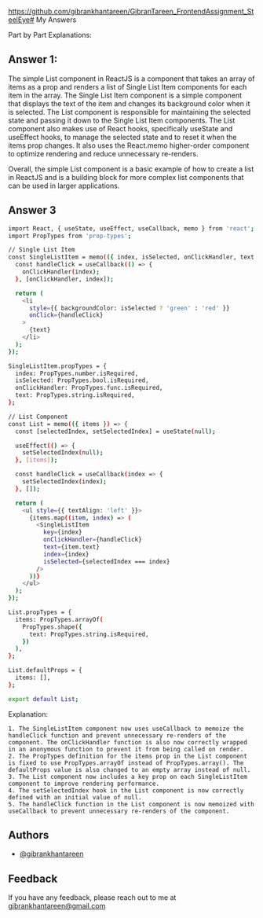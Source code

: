 https://github.com/gibrankhantareen/GibranTareen_FrontendAssignment_SteelEye# My Answers

Part by Part Explanations:



## Answer 1:
The simple List component in ReactJS is a component that takes an array of items as a prop and renders a list of Single List Item components for each item in the array. The Single List Item component is a simple component that displays the text of the item and changes its background color when it is selected. The List component is responsible for maintaining the selected state and passing it down to the Single List Item components. The List component also makes use of React hooks, specifically useState and useEffect hooks, to manage the selected state and to reset it when the items prop changes. It also uses the React.memo higher-order component to optimize rendering and reduce unnecessary re-renders.

Overall, the simple List component is a basic example of how to create a list in ReactJS and is a building block for more complex list components that can be used in larger applications.



## Answer 3

```bash
import React, { useState, useEffect, useCallback, memo } from 'react';
import PropTypes from 'prop-types';

// Single List Item
const SingleListItem = memo(({ index, isSelected, onClickHandler, text }) => {
  const handleClick = useCallback(() => {
    onClickHandler(index);
  }, [onClickHandler, index]);

  return (
    <li
      style={{ backgroundColor: isSelected ? 'green' : 'red' }}
      onClick={handleClick}
    >
      {text}
    </li>
  );
});

SingleListItem.propTypes = {
  index: PropTypes.number.isRequired,
  isSelected: PropTypes.bool.isRequired,
  onClickHandler: PropTypes.func.isRequired,
  text: PropTypes.string.isRequired,
};

// List Component
const List = memo(({ items }) => {
  const [selectedIndex, setSelectedIndex] = useState(null);

  useEffect(() => {
    setSelectedIndex(null);
  }, [items]);

  const handleClick = useCallback(index => {
    setSelectedIndex(index);
  }, []);

  return (
    <ul style={{ textAlign: 'left' }}>
      {items.map((item, index) => (
        <SingleListItem
          key={index}
          onClickHandler={handleClick}
          text={item.text}
          index={index}
          isSelected={selectedIndex === index}
        />
      ))}
    </ul>
  );
});

List.propTypes = {
  items: PropTypes.arrayOf(
    PropTypes.shape({
      text: PropTypes.string.isRequired,
    })
  ),
};

List.defaultProps = {
  items: [],
};

export default List;

```
Explanation:

    1. The SingleListItem component now uses useCallback to memoize the handleClick function and prevent unnecessary re-renders of the component. The onClickHandler function is also now correctly wrapped in an anonymous function to prevent it from being called on render.
    2. The PropTypes definition for the items prop in the List component is fixed to use PropTypes.arrayOf instead of PropTypes.array(). The defaultProps value is also changed to an empty array instead of null.
    3. The List component now includes a key prop on each SingleListItem component to improve rendering performance.
    4. The setSelectedIndex hook in the List component is now correctly defined with an initial value of null.
    5. The handleClick function in the List component is now memoized with useCallback to prevent unnecessary re-renders of the component.


## Authors

- [@gibrankhantareen](https://www.github.com/gibrankhantareen)


## Feedback

If you have any feedback, please reach out to me at gibrankhantareen@gmail.com

